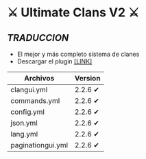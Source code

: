 # ⚔ Ultimate Clans V2 ⚔
## _TRADUCCION_

- El mejor y más completo sistema de clanes
- Descargar el plugin [[LINK]](https://www.spigotmc.org/resources/⚔-ultimate-clans-v2-⚔-the-best-and-most-complete-system-of-clans-and-lands.85615/)

| Archivos | Version |
| ------ | ------ |
| clangui.yml | 2.2.6 ✔ |
| commands.yml | 2.2.6 ✔ |
| config.yml | 2.2.6 ✔ |
| json.yml | 2.2.6 ✔ |
| lang.yml | 2.2.6 ✔ |
| paginationgui.yml | 2.2.6 ✔ |
